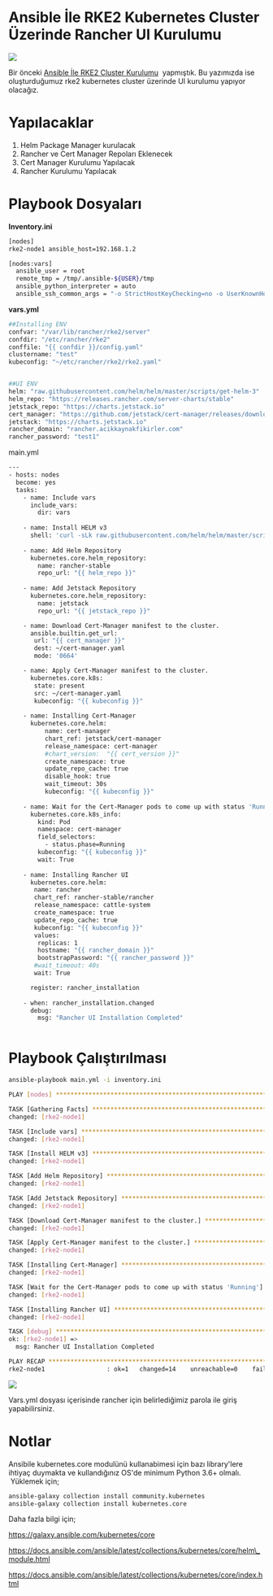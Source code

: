 # Ansible İle RKE2 Kubernetes Cluster Üzerinde Rancher UI Kurulumu
![](./img/rkeclusterinstall.png)

Bir önceki [Ansible İle RKE2 Cluster Kurulumu](rancher/rke2clusterinstall.md)  yapmıştık. Bu yazımızda ise oluşturduğumuz rke2 kubernetes cluster üzerinde UI kurulumu yapıyor olacağız.

# Yapılacaklar

1.  Helm Package Manager kurulacak
2.  Rancher ve Cert Manager Repoları Eklenecek
3.  Cert Manager Kurulumu Yapılacak
4.  Rancher Kurulumu Yapılacak

# Playbook Dosyaları

**Inventory.ini**

```bash
[nodes]
rke2-node1 ansible_host=192.168.1.2

[nodes:vars]
  ansible_user = root
  remote_tmp = /tmp/.ansible-${USER}/tmp
  ansible_python_interpreter = auto
  ansible_ssh_common_args = "-o StrictHostKeyChecking=no -o UserKnownHostsFile=/dev/null"
```

**vars.yml**

```bash
##Installing ENV
confvar: "/var/lib/rancher/rke2/server"
confdir: "/etc/rancher/rke2"
conffile: "{{ confdir }}/config.yaml"
clustername: "test"
kubeconfig: "~/etc/rancher/rke2/rke2.yaml"


##UI ENV
helm: "raw.githubusercontent.com/helm/helm/master/scripts/get-helm-3"
helm_repo: "https://releases.rancher.com/server-charts/stable"
jetstack_repo: "https://charts.jetstack.io"
cert_manager: "https://github.com/jetstack/cert-manager/releases/download/v1.6.1/cert-manager.crds.yaml"
jetstack: "https://charts.jetstack.io"
rancher_domain: "rancher.acikkaynakfikirler.com"
rancher_password: "test1"
```

main.yml

```bash
---
- hosts: nodes
  become: yes
  tasks:
    - name: Include vars
      include_vars:
        dir: vars
   
    - name: Install HELM v3
      shell: 'curl -sLk raw.githubusercontent.com/helm/helm/master/scripts/get-helm-3 | sh'
   
    - name: Add Helm Repository
      kubernetes.core.helm_repository:
        name: rancher-stable
        repo_url: "{{ helm_repo }}"
    
    - name: Add Jetstack Repository
      kubernetes.core.helm_repository:
        name: jetstack
        repo_url: "{{ jetstack_repo }}"

    - name: Download Cert-Manager manifest to the cluster.
      ansible.builtin.get_url:
       url: "{{ cert_manager }}"
       dest: ~/cert-manager.yaml
       mode: '0664'

    - name: Apply Cert-Manager manifest to the cluster.
      kubernetes.core.k8s:
       state: present
       src: ~/cert-manager.yaml
       kubeconfig: "{{ kubeconfig }}"
     
    - name: Installing Cert-Manager
      kubernetes.core.helm:
          name: cert-manager
          chart_ref: jetstack/cert-manager
          release_namespace: cert-manager
          #chart_version:  "{{ cert_version }}"
          create_namespace: true
          update_repo_cache: true 
          disable_hook: true
          wait_timeout: 30s
          kubeconfig: "{{ kubeconfig }}"
   
    - name: Wait for the Cert-Manager pods to come up with status 'Running'
      kubernetes.core.k8s_info:
        kind: Pod
        namespace: cert-manager
        field_selectors:
          - status.phase=Running
        kubeconfig: "{{ kubeconfig }}"
        wait: True
   
    - name: Installing Rancher UI
      kubernetes.core.helm:
       name: rancher
       chart_ref: rancher-stable/rancher
       release_namespace: cattle-system
       create_namespace: true
       update_repo_cache: true
       kubeconfig: "{{ kubeconfig }}"
       values:
        replicas: 1
        hostname: "{{ rancher_domain }}"
        bootstrapPassword: "{{ rancher_password }}"
       #wait_timeout: 40s
       wait: True

      register: rancher_installation
    
    - when: rancher_installation.changed
      debug:
        msg: "Rancher UI Installation Completed" 
  
```

# Playbook Çalıştırılması

```bash
ansible-playbook main.yml -i inventory.ini
```

```bash
PLAY [nodes] *******************************************************************

TASK [Gathering Facts] *********************************************************
changed: [rke2-node1]

TASK [Include vars] ************************************************************
changed: [rke2-node1]

TASK [Install HELM v3] *********************************************************
changed: [rke2-node1]

TASK [Add Helm Repository] *****************************************************
changed: [rke2-node1]

TASK [Add Jetstack Repository] *************************************************
changed: [rke2-node1]

TASK [Download Cert-Manager manifest to the cluster.] **************************
changed: [rke2-node1]

TASK [Apply Cert-Manager manifest to the cluster.] *****************************
changed: [rke2-node1]

TASK [Installing Cert-Manager] *************************************************
changed: [rke2-node1]

TASK [Wait for the Cert-Manager pods to come up with status 'Running'] *********
changed: [rke2-node1]

TASK [Installing Rancher UI] ***************************************************
changed: [rke2-node1]

TASK [debug] *******************************************************************
ok: [rke2-node1] => 
  msg: Rancher UI Installation Completed

PLAY RECAP *********************************************************************
rke2-node1                 : ok=1   changed=14    unreachable=0    failed=0    skipped=0    rescued=0    ignored=0   
```

![](./img/rancherui.png)

Vars.yml dosyası içerisinde rancher için belirlediğimiz parola ile giriş yapabilirsiniz.

# Notlar

Ansibile kubernetes.core modulünü kullanabimesi için bazı library'lere ihtiyaç duymakta ve kullandığınız OS'de minimum Python 3.6+ olmalı.  Yüklemek için; 

```bash
ansible-galaxy collection install community.kubernetes
ansible-galaxy collection install kubernetes.core
```

Daha fazla bilgi için;

https://galaxy.ansible.com/kubernetes/core

https://docs.ansible.com/ansible/latest/collections/kubernetes/core/helm\_module.html

https://docs.ansible.com/ansible/latest/collections/kubernetes/core/index.html
